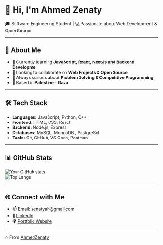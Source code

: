 # 👋 Hi, I'm Ahmed Zenaty

🎓 Software Engineering Student | 💻 Passionate about Web Development & Open Source  

---

## 🚀 About Me
- 🎯 Currently learning **JavaScript, React, NextJs and Backend Developme**
- 🤝 Looking to collaborate on **Web Projects & Open Source**
- 🌱 Always curious about **Problem Solving & Competitive Programming**
- 📍 Based in **Palestine - Gaza**  

---

## 🛠️ Tech Stack
- **Languages:** JavaScript, Python, C++
- **Frontend:** HTML, CSS, React
- **Backend:** Node.js, Express
- **Databases:** MySQL, MongoDB , PostgreSql
- **Tools:** Git, GitHub, VS Code, Postman  

---

## 📊 GitHub Stats
![Your GitHub stats](https://github-readme-stats.vercel.app/api?username=Ahmedzenaty&show_icons=true&theme=radical)  
![Top Langs](https://github-readme-stats.vercel.app/api/top-langs/?username=Ahmedzenaty&layout=compact&theme=radical)  

---

## 🌐 Connect with Me
- 📫 Email: zenatyah@gmail.com  
- 💼 [LinkedIn](www.linkedin.com/in/ahmed-alzinati-19272737b)  
- 🌍 [Portfolio Website](https://zenatyah.github.io/GSG_Frontend_Trainign_Portfolio/)  

---

⭐️ From [AhmedZenaty](https://github.com/Ahmedzenaty)

